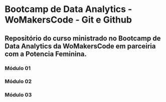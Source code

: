 # Bootcamp de Data Analytics - WoMakersCode - Git e Github

## Repositório do curso ministrado no Bootcamp de Data Analytics da WoMakersCode em parceiria com a Potencia Feminina.

### Módulo 01

### Módulo 02

### Módulo 03